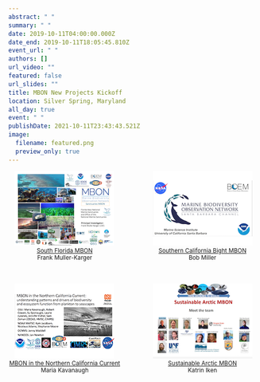 ```yaml
---
abstract: " "
summary: " "
date: 2019-10-11T04:00:00.000Z
date_end: 2019-10-11T18:05:45.810Z
event_url: " "
authors: []
url_video: ""
featured: false
url_slides: ""
title: MBON New Projects Kickoff
location: Silver Spring, Maryland
all_day: true
event: " "
publishDate: 2021-10-11T23:43:43.521Z
image:
  filename: featured.png
  preview_only: true
---
```

<div style="width:45%; float:left; text-align:center; font-size: smaller;">
<a href="https://usf.box.com/s/1lgwavlh1yq1gx19r1188l0v9fun317h" target="_blank"><img src="mbon_fmk_20191011.png"><br>
South Florida MBON</a><br>
Frank Muller-Karger

</div>

<div style="width:45%; float:right; text-align:center; font-size: smaller;">
<a href="MBON_kickoff_SCB.pdf" target="_blank"><img src="mbon_bm_20191011-2.png"><br>
Southern California Bight MBON</a><br>
Bob Miller

</div>

<div style="clear: both;"></div>

<p>&nbsp;</p>

<div style="width:45%; float:left; text-align:center; font-size: smaller;">
<a href="MBON_NCC_SHARE.pdf" target="_blank"><img src="mbon_ncc.png"><br>
MBON in the Northern California Current</a><br>
Maria Kavanaugh
</div>

<div style="width:45%; float:right; text-align:center; font-size: smaller;">
<a href="AMBON2lightningtalk.pdf" target="_blank"><img src="sustainableambon.png"><br>
Sustainable Arctic MBON</a><br>
Katrin Iken

</div>

<div style="clear: both;"></div>



